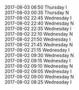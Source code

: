 2017-08-03 06:50 Thursday  I  
2017-08-03 00:35 Thursday  N  
2017-08-02 22:45 Wednesday  I  
2017-08-02 22:40 Wednesday  N  
2017-08-02 22:35 Wednesday  I  
2017-08-02 22:10 Wednesday  N  
2017-08-02 21:50 Wednesday  I  
2017-08-02 21:45 Wednesday  N  
2017-08-02 21:15 Wednesday  I  
2017-08-02 09:30 Wednesday  N  
2017-08-02 09:15 Wednesday  I  
2017-08-02 09:10 Wednesday  N  
2017-08-02 09:05 Wednesday  I  
2017-08-02 09:00 Wednesday  N  
2017-08-02 08:25 Wednesday  I  
